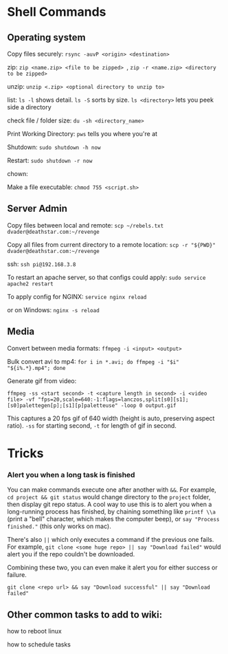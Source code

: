 # Shell Commands

## Operating system

Copy files securely: `rsync -auvP <origin> <destination>`

zip: `zip <name.zip> <file to be zipped> `, `zip -r <name.zip> <directory to be zipped> `

unzip: `unzip <.zip> <optional directory to unzip to>`

list: `ls -l` shows detail. `ls -S` sorts by size. `ls <directory>` lets you peek side a directory

check file / folder size: `du -sh <directory_name> `

Print Working Directory: `pws` tells you where you're at

Shutdown: `sudo shutdown -h now`

Restart: `sudo shutdown -r now`

chown: 

Make a file executable: `chmod 755 <script.sh>`

## Server Admin

Copy files between local and remote: `scp ~/rebels.txt dvader@deathstar.com:~/revenge`

Copy all files from current directory to a remote location: `scp -r "${PWD}" dvader@deathstar.com:~/revenge`

ssh: `ssh pi@192.168.3.8`

To restart an apache server, so that configs could apply: `sudo service apache2 restart`

To apply config for NGINX: `service nginx reload`

or on Windows: `nginx -s reload`

## Media

Convert between media formats: `ffmpeg -i <input> <output>`

Bulk convert avi to mp4: `for i in *.avi; do ffmpeg -i "$i" "${i%.*}.mp4"; done`

Generate gif from video:

```
ffmpeg -ss <start second> -t <capture length in second> -i <video file> -vf "fps=20,scale=640:-1:flags=lanczos,split[s0][s1];[s0]palettegen[p];[s1][p]paletteuse" -loop 0 output.gif
```
This captures a 20 fps gif of 640 width (height is auto, preserving aspect ratio). `-ss` for starting second, `-t` for length of gif in second.

# Tricks

### Alert you when a long task is finished

You can make commands execute one after another with `&&`. For example, `cd project && git status` would change directory to the `project` folder, then display git repo status. A cool way to use this is to alert you when a long-running process has finished, by chaining something like `printf \\a` (print a "bell" character, which makes the computer beep), or `say "Process finished."` (this only works on mac).

There's also `||` which only executes a command if the previous one fails. For example, `git clone <some huge repo> || say "Download failed"` would alert you if the repo couldn't be downloaded.

Combining these two, you can even make it alert you for either success or failure.

`git clone <repo url> && say "Download successful" || say "Download failed"`

## Other common tasks to add to wiki:

how to reboot linux

how to schedule tasks
